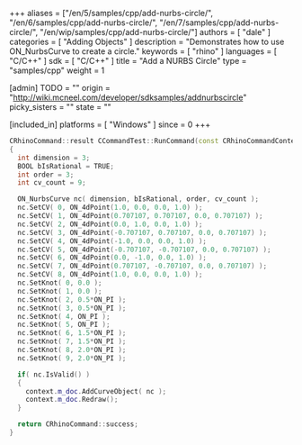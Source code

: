 +++
aliases = ["/en/5/samples/cpp/add-nurbs-circle/", "/en/6/samples/cpp/add-nurbs-circle/", "/en/7/samples/cpp/add-nurbs-circle/", "/en/wip/samples/cpp/add-nurbs-circle/"]
authors = [ "dale" ]
categories = [ "Adding Objects" ]
description = "Demonstrates how to use ON_NurbsCurve to create a circle."
keywords = [ "rhino" ]
languages = [ "C/C++" ]
sdk = [ "C/C++" ]
title = "Add a NURBS Circle"
type = "samples/cpp"
weight = 1

[admin]
TODO = ""
origin = "http://wiki.mcneel.com/developer/sdksamples/addnurbscircle"
picky_sisters = ""
state = ""

[included_in]
platforms = [ "Windows" ]
since = 0
+++

```cpp
CRhinoCommand::result CCommandTest::RunCommand(const CRhinoCommandContext& context )
{
  int dimension = 3;
  BOOL bIsRational = TRUE;
  int order = 3;
  int cv_count = 9;

  ON_NurbsCurve nc( dimension, bIsRational, order, cv_count );
  nc.SetCV( 0, ON_4dPoint(1.0, 0.0, 0.0, 1.0) );
  nc.SetCV( 1, ON_4dPoint(0.707107, 0.707107, 0.0, 0.707107) );
  nc.SetCV( 2, ON_4dPoint(0.0, 1.0, 0.0, 1.0) );
  nc.SetCV( 3, ON_4dPoint(-0.707107, 0.707107, 0.0, 0.707107) );
  nc.SetCV( 4, ON_4dPoint(-1.0, 0.0, 0.0, 1.0) );
  nc.SetCV( 5, ON_4dPoint(-0.707107, -0.707107, 0.0, 0.707107) );
  nc.SetCV( 6, ON_4dPoint(0.0, -1.0, 0.0, 1.0) );
  nc.SetCV( 7, ON_4dPoint(0.707107, -0.707107, 0.0, 0.707107) );
  nc.SetCV( 8, ON_4dPoint(1.0, 0.0, 0.0, 1.0) );
  nc.SetKnot( 0, 0.0 );
  nc.SetKnot( 1, 0.0 );
  nc.SetKnot( 2, 0.5*ON_PI );
  nc.SetKnot( 3, 0.5*ON_PI );
  nc.SetKnot( 4, ON_PI );
  nc.SetKnot( 5, ON_PI );
  nc.SetKnot( 6, 1.5*ON_PI );
  nc.SetKnot( 7, 1.5*ON_PI );
  nc.SetKnot( 8, 2.0*ON_PI );
  nc.SetKnot( 9, 2.0*ON_PI );

  if( nc.IsValid() )
  {
    context.m_doc.AddCurveObject( nc );
    context.m_doc.Redraw();
  }

  return CRhinoCommand::success;
}
```

